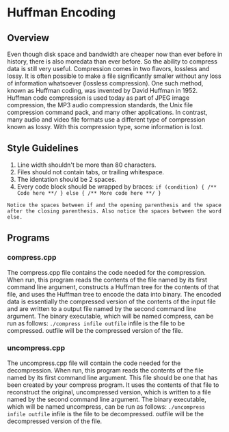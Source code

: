 # Huffman Encoding

## Overview
Even though disk space and bandwidth are cheaper now than ever before in history, there is also moredata than ever before. So the ability to compress data is still very useful. Compression comes in two flavors, lossless and lossy. It is often possible to make a file significantly smaller without any loss of information whatsoever (lossless compression). One such method, known as Huffman coding, was invented by David Huffman in 1952. 
Huffman code compression is used today as part of JPEG image compression, the MP3 audio compression standards, the Unix file compression command pack, and many other applications. In contrast, many audio and video file formats use a different type of compression known as lossy. With this compression type, some information is lost.

## Style Guidelines
  1. Line width shouldn't be more than 80 characters.
  2. Files should not contain tabs, or trailing whitespace.
  3. The identation should be 2 spaces.
  4. Every code block should be wrapped by braces:
    ```if (condition) {
      /** Code here **/
    } else {
      /** More code here **/
    }```

    Notice the spaces between if and the opening parenthesis and the space
    after the closing parenthesis. Also notice the spaces between the word else.

## Programs
### compress.cpp
The compress.cpp file contains the code needed for the compression. When run, this program reads the contents of the file named by its first command line argument, constructs a Huffman tree for the contents of that file, and uses the Huffman tree to encode the data into binary. The encoded data is essentially the compressed version of the contents of the input file and are written to a output file named by the second command line argument. The binary executable, which will be named compress, can be run as follows:
```./compress infile outfile```
infile is the file to be compressed. outfile will be the compressed version of the file.

### uncompress.cpp
The uncompress.cpp file will contain the code needed for the decompression. When run, this program reads the contents of the file named by its first command line argument. This file should be one that has been created by your compress program. It uses the contents of that file to reconstruct the original, uncompressed version, which is written to a file named by the second command line argument. The binary executable, which will be named uncompress, can be run as follows:
```./uncompress infile outfile```
infile is the file to be decompressed. outfile will be the decompressed version of the file.
